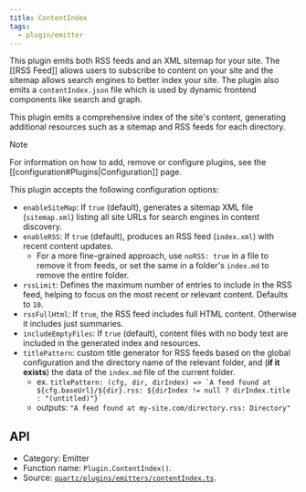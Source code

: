 ```yaml
---
title: ContentIndex
tags:
  - plugin/emitter
---
```


This plugin emits both RSS feeds and an XML sitemap for your site. The [[RSS Feed]] allows users to subscribe to content on your site and the sitemap allows search engines to better index your site. The plugin also emits a `contentIndex.json` file which is used by dynamic frontend components like search and graph.

This plugin emits a comprehensive index of the site's content, generating additional resources such as a sitemap and RSS feeds for each directory.

> [!note]
> For information on how to add, remove or configure plugins, see the [[configuration#Plugins|Configuration]] page.

This plugin accepts the following configuration options:

- `enableSiteMap`: If `true` (default), generates a sitemap XML file (`sitemap.xml`) listing all site URLs for search engines in content discovery.
- `enableRSS`: If `true` (default), produces an RSS feed (`index.xml`) with recent content updates.
  - For a more fine-grained approach, use `noRSS: true` in a file to remove it from feeds, or set the same in a folder's `index.md` to remove the entire folder.
- `rssLimit`: Defines the maximum number of entries to include in the RSS feed, helping to focus on the most recent or relevant content. Defaults to `10`.
- `rssFullHtml`: If `true`, the RSS feed includes full HTML content. Otherwise it includes just summaries.
- `includeEmptyFiles`: If `true` (default), content files with no body text are included in the generated index and resources.
- `titlePattern`: custom title generator for RSS feeds based on the global configuration and the directory name of the relevant folder, and (**if it exists**) the data of the `index.md` file of the current folder.
  - ex.
    ``titlePattern: (cfg, dir, dirIndex) => `A feed found at ${cfg.baseUrl}/${dir}.rss: ${dirIndex != null ? dirIndex.title : "(untitled)"}` ``
  - outputs: `"A feed found at my-site.com/directory.rss: Directory"`

## API

- Category: Emitter
- Function name: `Plugin.ContentIndex()`.
- Source: [`quartz/plugins/emitters/contentIndex.ts`](https://github.com/jackyzha0/quartz/blob/v4/quartz/plugins/emitters/contentIndex.ts).
